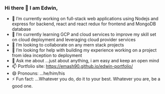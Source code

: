 ### Hi there 👋   I am Edwin,


- 🔭 I’m currently working on full-stack web applications using Nodejs and express for backend, react and react redux for frontend and MongoDB database
- 🌱 I’m currently learning GCP and cloud services to improve my skill set on cloud deployment and leveraging cloud provider services
- 👯 I’m looking to collaborate on any mern stack projects 
- 🤔 I’m looking for help with building my experience working on a project from idea inception to deployment
- 💬 Ask me about ...just about anything, i am easy and keep an open mind
- 📫 Portfolio site:  https://emash90.github.io/edwin-portfolio/
- 😄 Pronouns: ...he/him/his
- ⚡ Fun fact: ...Whatever you do, do it to your best. Whatever you are, be a good one.
